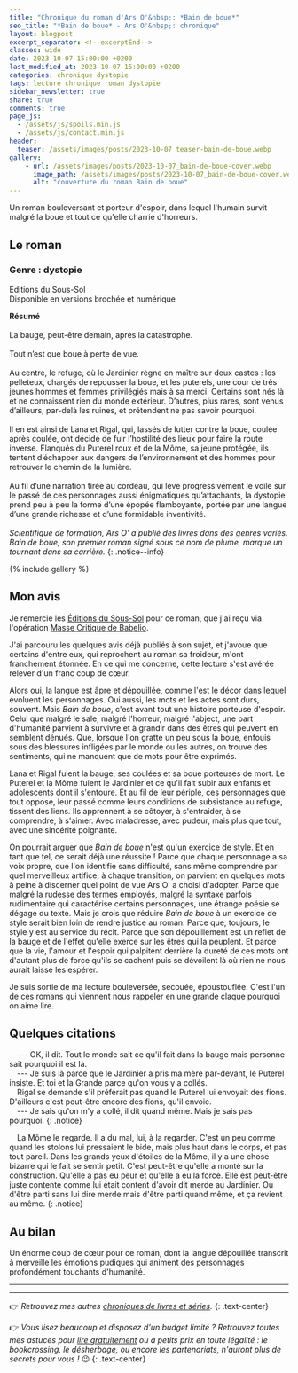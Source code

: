 ```yaml
---
title: "Chronique du roman d'Ars O'&nbsp;: *Bain de boue*"
seo_title: "*Bain de boue* - Ars O'&nbsp;: chronique"
layout: blogpost
excerpt_separator: <!--excerptEnd-->
classes: wide
date: 2023-10-07 15:00:00 +0200
last_modified_at: 2023-10-07 15:00:00 +0200
categories: chronique dystopie
tags: lecture chronique roman dystopie
sidebar_newsletter: true
share: true
comments: true
page_js:
  - /assets/js/spoils.min.js
  - /assets/js/contact.min.js
header:
  teaser: /assets/images/posts/2023-10-07_teaser-bain-de-boue.webp
gallery:
    - url: /assets/images/posts/2023-10-07_bain-de-boue-cover.webp
      image_path: /assets/images/posts/2023-10-07_bain-de-boue-cover.webp
      alt: "couverture du roman Bain de boue"
---
```


Un roman bouleversant et porteur d'espoir, dans lequel l'humain survit malgré la boue et tout ce qu'elle charrie d'horreurs.
<!--excerptEnd-->

<span class="fa fa-star rating_checked"></span>
<span class="fa fa-star rating_checked"></span>
<span class="fa fa-star rating_checked"></span>
<span class="fa fa-star rating_checked"></span>
<span class="fa fa-star rating_checked"></span>

## Le roman

### Genre&nbsp;: dystopie

Éditions du Sous-Sol<br />
Disponible en versions brochée et numérique

**Résumé**<br /><br />
La bauge, peut-être demain, après la catastrophe.<br /><br />
Tout n’est que boue à perte de vue.<br /><br />
Au centre, le refuge, où le Jardinier règne en maître sur deux castes : les pelleteux, chargés de repousser la boue, et les puterels, une cour de très jeunes hommes et femmes privilégiés mais à sa merci. Certains sont nés là et ne connaissent rien du monde extérieur. D’autres, plus rares, sont venus d’ailleurs, par-delà les ruines, et prétendent ne pas savoir pourquoi.<br /><br />
Il en est ainsi de Lana et Rigal, qui, lassés de lutter contre la boue, coulée après coulée, ont décidé de fuir l’hostilité des lieux pour faire la route inverse. Flanqués du Puterel roux et de la Môme, sa jeune protégée, ils tentent d’échapper aux dangers de l’environnement et des hommes pour retrouver le chemin de la lumière.<br /><br />
Au fil d’une narration tirée au cordeau, qui lève progressivement le voile sur le passé de ces personnages aussi énigmatiques qu’attachants, la dystopie prend peu à peu la forme d’une épopée flamboyante, portée par une langue d’une grande richesse et d’une formidable inventivité.<br /><br />
*Scientifique de formation, Ars O’ a publié des livres dans des genres variés. Bain de boue, son premier roman signé sous ce nom de plume, marque un tournant dans sa carrière.*
{: .notice--info}

{% include gallery %}



## Mon avis

Je remercie les <a href="https://www.editions-du-sous-sol.com/" target="_blank">Éditions du Sous-Sol</a> pour ce roman, que j'ai reçu via l'opération <a href="https://www.babelio.com/massecritique.php" target="_blank">Masse Critique de Babelio</a>.

J'ai parcouru les quelques avis déjà publiés à son sujet, et j'avoue que certains d'entre eux, qui reprochent au roman sa froideur, m'ont franchement étonnée.
En ce qui me concerne, cette lecture s'est avérée relever d'un franc coup de c&oelig;ur.

Alors oui, la langue est âpre et dépouillée, comme l'est le décor dans lequel évoluent les personnages. Oui aussi, les mots et les actes sont durs, souvent. Mais *Bain de boue*, c'est avant tout une histoire porteuse d'espoir. Celui que malgré le sale, malgré l'horreur, malgré l'abject, une part d'humanité parvient à survivre et à grandir dans des êtres qui peuvent en semblent dénués. Que, lorsque l'on gratte un peu sous la boue, enfouis sous des blessures infligées par le monde ou les autres, on trouve des sentiments, qui ne manquent que de mots pour être exprimés.

Lana et Rigal fuient la bauge, ses coulées et sa boue porteuses de mort. Le Puterel et la Môme fuient le Jardinier et ce qu'il fait subir aux enfants et adolescents dont il s'entoure. Et au fil de leur périple, ces personnages que tout oppose, leur passé comme leurs conditions de subsistance au refuge, tissent des liens. Ils apprennent à se côtoyer, à s'entraider, à se comprendre, à s'aimer. Avec maladresse, avec pudeur, mais plus que tout, avec une sincérité poignante.

On pourrait arguer que *Bain de boue* n'est qu'un exercice de style. Et en tant que tel, ce serait déjà une réussite&nbsp;! Parce que chaque personnage a sa voix propre, que l'on identifie sans difficulté, sans même comprendre par quel merveilleux artifice, à chaque transition, on parvient en quelques mots à peine à discerner quel point de vue Ars O' a choisi d'adopter. Parce que malgré la rudesse des termes employés, malgré la syntaxe parfois rudimentaire qui caractérise certains personnages, une étrange poésie se dégage du texte. Mais je crois que réduire *Bain de boue* à un exercice de style serait bien loin de rendre justice au roman. Parce que, toujours, le style y est au service du récit. Parce que son dépouillement est un reflet de la bauge et de l'effet qu'elle exerce sur les êtres qui la peuplent. Et parce que la vie, l'amour et l'espoir qui palpitent derrière la dureté de ces mots ont d'autant plus de force qu'ils se cachent puis se dévoilent là où rien ne nous aurait laissé les espérer.

Je suis sortie de ma lecture bouleversée, secouée, époustouflée. C'est l'un de ces romans qui viennent nous rappeler en une grande claque pourquoi on aime lire.



## Quelques citations

<span style="margin-left: 1em;"></span>---&nbsp;OK, il dit. Tout le monde sait ce qu'il fait dans la bauge mais personne sait pourquoi il est là.<br/>
<span style="margin-left: 1em;"></span>---&nbsp;Je suis là parce que le Jardinier a pris ma mère par-devant, le Puterel insiste. Et toi et la Grande parce qu'on vous y a collés.<br/>
<span style="margin-left: 1em;"></span>Rigal se demande s'il préférait pas quand le Puterel lui envoyait des fions. D'ailleurs c'est peut-être encore des fions, qu'il envoie.<br/>
<span style="margin-left: 1em;"></span>---&nbsp;Je sais qu'on m'y a collé, il dit quand même. Mais je sais pas pourquoi.
{: .notice}

<span style="margin-left: 1em;"></span>La Môme le regarde. Il a du mal, lui, à la regarder. C'est un peu comme quand les stolons lui pressaient le bide, mais plus haut dans le corps, et pas tout pareil. Dans les grands yeux d'étoiles de la Môme, il y a une chose bizarre qui le fait se sentir petit. C'est peut-être qu'elle a monté sur la construction. Qu'elle a pas eu peur et qu'elle a eu la force. Elle est peut-être juste contente comme lui était content d'avoir dit merde au Jardinier. Ou d'être parti sans lui dire merde mais d'être parti quand même, et ça revient au même.
{: .notice}



## Au bilan

Un énorme coup de c&oelig;ur pour ce roman, dont la langue dépouillée transcrit à merveille les émotions pudiques qui animent des personnages profondément touchants d'humanité.

---
---
👉 *Retrouvez mes autres [chroniques de livres et séries](/blog/tags#chronique).*
{: .text-center}

👉 *Vous lisez beaucoup et disposez d'un budget limité&nbsp;? Retrouvez toutes mes astuces pour [lire gratuitement](/lecture/2022/08/22/lire-gratuitement.html) ou à petits prix en toute légalité&nbsp;: le bookcrossing, le désherbage, ou encore les partenariats, n'auront plus de secrets pour vous&nbsp;!* 😉
{: .text-center}
